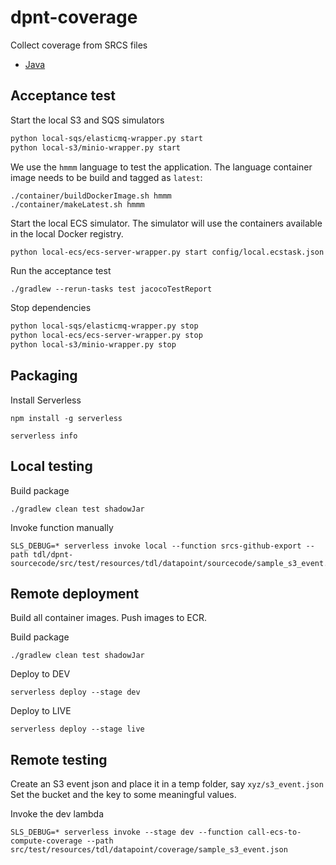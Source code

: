 # dpnt-coverage
Collect coverage from SRCS files

- [Java](./java/README.md)


## Acceptance test

Start the local S3 and SQS simulators
```bash
python local-sqs/elasticmq-wrapper.py start
python local-s3/minio-wrapper.py start
```

We use the `hmmm` language to test the application.
The language container image needs to be build and tagged as `latest`:
```
./container/buildDockerImage.sh hmmm
./container/makeLatest.sh hmmm
```

Start the local ECS simulator. The simulator will use the containers available in the local Docker registry.
```bash
python local-ecs/ecs-server-wrapper.py start config/local.ecstask.json
```

Run the acceptance test

```
./gradlew --rerun-tasks test jacocoTestReport
```

Stop dependencies
```bash
python local-sqs/elasticmq-wrapper.py stop
python local-ecs/ecs-server-wrapper.py stop
python local-s3/minio-wrapper.py stop
```

## Packaging

Install Serverless
```
npm install -g serverless

serverless info
```

## Local testing

Build package
```
./gradlew clean test shadowJar
```

Invoke function manually
```
SLS_DEBUG=* serverless invoke local --function srcs-github-export --path tdl/dpnt-sourcecode/src/test/resources/tdl/datapoint/sourcecode/sample_s3_event.json
```

## Remote deployment

Build all container images.
Push images to ECR.

Build package
```
./gradlew clean test shadowJar
```

Deploy to DEV
```
serverless deploy --stage dev
```

Deploy to LIVE
```
serverless deploy --stage live
```

## Remote testing

Create an S3 event json and place it in a temp folder, say `xyz/s3_event.json`
Set the bucket and the key to some meaningful values.

Invoke the dev lambda

```
SLS_DEBUG=* serverless invoke --stage dev --function call-ecs-to-compute-coverage --path src/test/resources/tdl/datapoint/coverage/sample_s3_event.json
```

